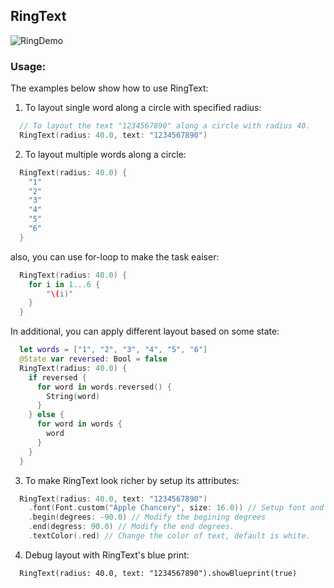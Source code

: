 ##  RingText

![RingDemo](../../../Sources/Rings/Documentation.docc/Resources/RingTextDemo.gif)

### Usage:

The examples below show how to use RingText:

1. To layout single word along a circle with specified radius:
```swift
  // To layout the text "1234567890" along a circle with radius 40.
  RingText(radius: 40.0, text: "1234567890")
```

2. To layout multiple words along a circle:
```swift
  RingText(radius: 40.0) {
    "1"
    "2"
    "3"
    "4"
    "5"
    "6"
  }
```

also, you can use for-loop to make the task eaiser:
```swift
  RingText(radius: 40.0) {
    for i in 1...6 {
        "\(i)"
    }
  }
```

In additional, you can apply different layout based on some state:
```swift
  let words = ["1", "2", "3", "4", "5", "6"]
  @State var reversed: Bool = false
  RingText(radius: 40.0) {
    if reversed {
      for word in words.reversed() {
        String(word)
      }
    } else {
      for word in words {
        word
      }
    }
  }
```

3. To make RingText look richer by setup its attributes:
```swift
  RingText(radius: 40.0, text: "1234567890")
    .font(Font.custom("Apple Chancery", size: 16.0)) // Setup font and size
    .begin(degrees: -90.0) // Modify the begining degrees
    .end(degress: 90.0) // Modify the end degrees.
    .textColor(.red) // Change the color of text, default is white.  
```

4. Debug layout with RingText's blue print:
```
  RingText(radius: 40.0, text: "1234567890").showBlueprint(true)
```

